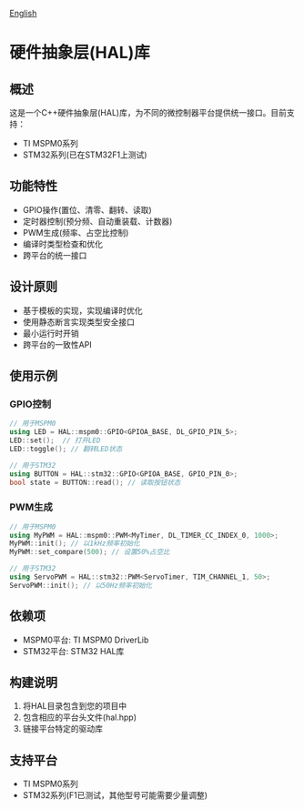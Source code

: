[English](README.md)
# 硬件抽象层(HAL)库

## 概述
这是一个C++硬件抽象层(HAL)库，为不同的微控制器平台提供统一接口。目前支持：
- TI MSPM0系列
- STM32系列(已在STM32F1上测试)

## 功能特性
- GPIO操作(置位、清零、翻转、读取)
- 定时器控制(预分频、自动重装载、计数器)
- PWM生成(频率、占空比控制)
- 编译时类型检查和优化
- 跨平台的统一接口

## 设计原则
- 基于模板的实现，实现编译时优化
- 使用静态断言实现类型安全接口
- 最小运行时开销
- 跨平台的一致性API

## 使用示例

### GPIO控制
```cpp
// 用于MSPM0
using LED = HAL::mspm0::GPIO<GPIOA_BASE, DL_GPIO_PIN_5>;
LED::set();  // 打开LED
LED::toggle(); // 翻转LED状态

// 用于STM32
using BUTTON = HAL::stm32::GPIO<GPIOA_BASE, GPIO_PIN_0>;
bool state = BUTTON::read(); // 读取按钮状态
```

### PWM生成
```cpp
// 用于MSPM0
using MyPWM = HAL::mspm0::PWM<MyTimer, DL_TIMER_CC_INDEX_0, 1000>;
MyPWM::init(); // 以1kHz频率初始化
MyPWM::set_compare(500); // 设置50%占空比

// 用于STM32
using ServoPWM = HAL::stm32::PWM<ServoTimer, TIM_CHANNEL_1, 50>;
ServoPWM::init(); // 以50Hz频率初始化
```

## 依赖项
- MSPM0平台: TI MSPM0 DriverLib
- STM32平台: STM32 HAL库

## 构建说明
1. 将HAL目录包含到您的项目中
2. 包含相应的平台头文件(hal.hpp)
3. 链接平台特定的驱动库

## 支持平台
- TI MSPM0系列
- STM32系列(F1已测试，其他型号可能需要少量调整)
